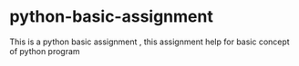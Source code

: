 # python-basic-assignment
This is a python basic assignment , this assignment help for basic concept of python program
